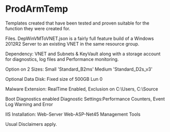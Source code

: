 # ProdArmTemp
Templates created that have been tested and proven suitable for the function they were created for.


Files.
DepWinVMToVNET.json is a fairly full feature build of a Windows 2012R2 Server to an existing VNET in the same resource group.  

Dependency: VNET and Subnets & KeyVault along with a storage account for diagnostics, log files and Performance monitoring.
  
  Option on 2 Sizes:
    Small 'Standard_B2ms'
    Medium 'Standard_D2s_v3'
  
  Optional Data Disk:
    Fixed size of 500GB
    Lun 0 
    
  Malware Extension:
    RealTime Enabled,
    Exclusion on C:\Users, C:\Source
 
 Boot Diagnostics enabled
 Diagnostic Settings:Performance Counters, Event Log Warning and Error
 
 IIS Installation:
  Web-Server
  Web-ASP-Net45
  Management Tools
 
  

Usual Disclaimers apply.
